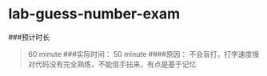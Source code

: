 # lab-guess-number-exam
###预计时长
> 60 minute
###实际时间：
> 50 minute
####原因：
> 不会盲打，打字速度慢
> 对代码没有完全熟练，不能信手拈来，有点是基于记忆

